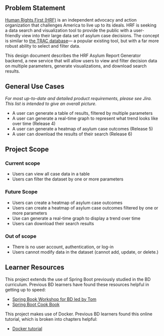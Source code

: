 ## Problem Statement
[Human Rights First (HRF)](https://www.humanrightsfirst.org/)   is an independent advocacy and 
action organization that challenges America to live up 
to its ideals. HRF is seeking a data search and 
visualization tool to provide the public with a 
user-friendly view into their large data set of asylum 
case decisions. The concept is similar to [the TRAC database](https://trac.syr.edu/phptools/immigration/asylum/)—
a popular existing tool, but with a far more robust ability to select
and filter data.

This design document describes the HRF Asylum Report
Generator backend, a new service that will allow users
to view and filter decision data on multiple parameters,
generate visualizations, and download search results.

## General Use Cases
*For most up-to-date and detailed product requirements, please see Jira. This list is 
intended to give an overall picture.*

* A user can generate a table of results, filtered by multiple parameters
* A user can generate a real-time graph to represent what trend looks
like over time (Release 4)
* A user can generate a heatmap of asylum case outcomes (Release 5)
* A user can download the results of their search (Release 6)

  
## Project Scope

### Current scope
* Users can view all case data in a table
* Users can filter the dataset by one or more parameters 


### Future Scope
* Users can create a heatmap of asylum case outcomes
* Users can create a heatmap of asylum case outcomes filtered 
by one or more parameters
* Use can generate a real-time graph to display a trend over time
* Users can download their search results

### Out of scope
* There is no user account, authentication, or log-in
* Users cannot modify data in the dataset (cannot add, update, or delete.) 


## Learner Resources
This project extends the use of Spring Boot previously studied in the BD
curriculum. Previous BD learners have found these resources helpful in getting
up to speed:
* [Spring Book Workshop for BD led by Tom](https://www.youtube.com/watch?v=bQDvoqSSVpQ)
* [Spring Boot Cook Book](https://aveuiller.github.io/spring_boot_apprentice_cookbook.html)

This project makes use of Docker. Previous BD learners found this online tutorial, which is broken into chapters
helpful:
* [Docker tutorial](https://www.youtube.com/watch?v=3c-iBn73dDE)
